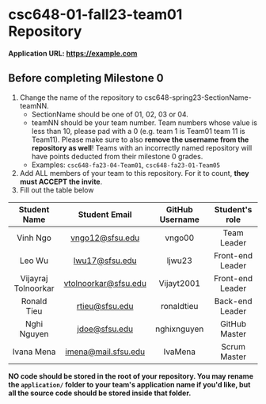 # csc648-01-fall23-team01 Repository

**Application URL: <https://example.com>**

## Before completing Milestone 0

1. Change the name of the repository to csc648-spring23-SectionName-teamNN.
   - SectionName should be one of 01, 02, 03 or 04.
   - teamNN should be your team number. Team numbers whose value is less than
     10, please pad with a 0 (e.g. team 1 is Team01 team 11 is Team11). Please
     make sure to also **remove the username from the repository as well**!
     Teams with an incorrectly named repository will have points deducted from
     their milestone 0 grades.
   - Examples: `csc648-fa23-04-Team01`, `csc648-fa23-01-Team05`
2. Add ALL members of your team to this repository. For it to count, **they must
   ACCEPT the invite**.
3. Fill out the table below

| Student Name | Student Email | GitHub Username | Student's role |
| :----------: | :-----------: | :-------------: | :------------: |
|   Vinh Ngo   | vngo12@sfsu.edu |      vngo00       |  Team Leader   |
|   Leo Wu   | lwu17@sfsu.edu |      ljwu23       |  Front-end Leader   |
|   Vijayraj Tolnoorkar   | vtolnoorkar@sfsu.edu |      Vijayt2001       |  Front-end Leader   |
|   Ronald Tieu   | rtieu@sfsu.edu |      ronaldtieu       |  Back-end Leader   |
|   Nghi Nguyen   | jdoe@sfsu.edu |      nghixnguyen       |  GitHub Master   |
|   Ivana Mena   | imena@mail.sfsu.edu |      IvaMena       |  Scrum Master   |

**NO code should be stored in the root of your repository. You may rename the
`application/` folder to your team's application name if you'd like, but all the
source code should be stored inside that folder.**
